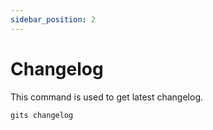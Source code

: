 ```yaml
---
sidebar_position: 2
---
```


# Changelog
This command is used to get latest changelog.
```bash
gits changelog
```